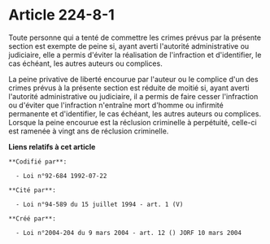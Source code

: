 # Article 224-8-1

Toute personne qui a tenté de commettre les crimes prévus par la présente section est exempte de peine si, ayant averti
l'autorité administrative ou judiciaire, elle a permis d'éviter la réalisation de l'infraction et d'identifier, le cas
échéant, les autres auteurs ou complices.

La peine privative de liberté encourue par l'auteur ou le complice d'un des crimes prévus à la présente section est réduite
de moitié si, ayant averti l'autorité administrative ou judiciaire, il a permis de faire cesser l'infraction ou d'éviter que
l'infraction n'entraîne mort d'homme ou infirmité permanente et d'identifier, le cas échéant, les autres auteurs ou
complices. Lorsque la peine encourue est la réclusion criminelle à perpétuité, celle-ci est ramenée à vingt ans de réclusion
criminelle.

**Liens relatifs à cet article**

	**Codifié par**:

	  - Loi n°92-684 1992-07-22

	**Cité par**:

	  - Loi n°94-589 du 15 juillet 1994 - art. 1 (V)

	**Créé par**:

	  - Loi n°2004-204 du 9 mars 2004 - art. 12 () JORF 10 mars 2004
